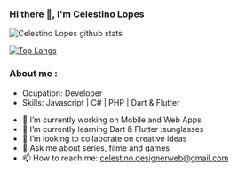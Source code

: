 ### Hi there 👋, I'm Celestino Lopes

   ![Celestino Lopes github stats](https://github-readme-stats.vercel.app/api?username=celestinolopes)
   
   [![Top Langs](https://github-readme-stats.vercel.app/api/top-langs/?username=celestinolopes)](https://github.com/anuraghazra/github-readme-stats)


### About me :

  - Ocupation: Developer
  - Skills: Javascript | C# | PHP | Dart & Flutter 
 
<!--
**celestinolopes/celestinolopes** is a ✨ _special_ ✨ repository because its `README.md` (this file) appears on your GitHub profile.

Here are some ideas to get you started:

- 🔭 I’m currently working on ...
- 🌱 I’m currently learning Dart & Flutter  
- 👯 I’m looking to collaborate on ...
- 🤔 I’m looking for help with ...
- 💬 Ask me about ...
- 📫 How to reach me: ...
- 😄 Pronouns: ...
- ⚡ Fun fact: I'm not Software Enginner , I'm Managment
-->


- 🔭 I’m currently working on Mobile and Web Apps
- :blue_book: I’m currently learning Dart & Flutter :sunglasses
- 👯 I’m looking to collaborate on creative ideas
- 💬 Ask me about series, filme and games
- 📫 How to reach me: celestino.designerweb@gmail.com


